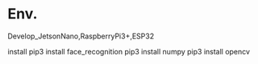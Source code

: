 # Env.
Develop_JetsonNano,RaspberryPi3+,ESP32

install 
pip3 install face_recognition
pip3 install numpy 
pip3 install opencv


